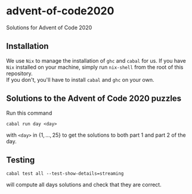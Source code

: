 # advent-of-code2020

Solutions for Advent of Code 2020

## Installation

We use `Nix` to manage the installation of `ghc` and `cabal` for us.
If you have `Nix` installed on your machine, simply run `nix-shell` from the root of this repository.  
If you don't, you'll have to install `cabal` and `ghc` on your own.

## Solutions to the Advent of Code 2020 puzzles

Run this command

```
cabal run day <day>
```

with `<day>` in $\left\{1, \ldots, 25\right\}$ to get the solutions to
both part 1 and part 2 of the day.

## Testing

```
cabal test all --test-show-details=streaming
```

will compute all days solutions and check that they are correct.
